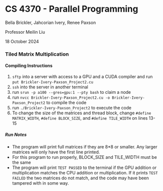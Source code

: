# CS 4370 - Parallel Programming
Bella Brickler, Jahcorian Ivery, Renee Paxson

Professor Meilin Liu

18 October 2024

### Tiled Matrix Multiplication
#### Compiling Instructions

1. `sftp` into a server with access to a GPU and a CUDA compiler and run `put Brickler-Ivery-Paxson_Project2.cu` 
2. `ssh` into the server in another terminal
3. run `srun -p a100 --gres=gpu:1 --pty bash` to claim a node
3. run `nvcc Brickler-Ivery-Paxson_Project2.cu -o Brickler-Ivery-Paxson_Project2` to compile the code
4. run `./Brickler-Ivery-Paxson_Project2` to execute the code
5. To change the size of the matrices and thread block, change `#define MATRIX_WIDTH`, `#define BLOCK_SIZE`, and `#define TILE_WIDTH` on lines 13-15 


##### Run Notes
- The program will print full matrices if they are 8*8 or smaller. Any larger matrices will only have the first line printed.
- For this program to run properly, BLOCK_SIZE and TILE_WIDTH must be the same
- The program will print `TEST PASSED` to the terminal if the GPU addition or multiplication matches the CPU addition or multiplication. If it prints `TEST FAILED` the two matrices do not match, and the code may have been tampered with in some way.
